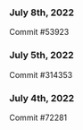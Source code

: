 ### July 8th, 2022

Commit #53923

### July 5th, 2022

Commit #314353


### July 4th, 2022

Commit #72281
